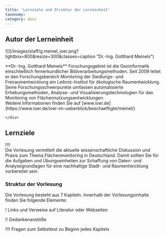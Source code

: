 ```yaml
---
title: 'Lernziele und Struktur der Lerneinheit'
taxonomy:
category: docs
---
```


## Autor der Lerneinheit
<div class="row align-items-center">
    <div class="col-sm-3" markdown="1">
        ![](/images/staff/g.meinel_ioer.png?lightbox=800&resize=300&classes=caption
        "Dr.-Ing. Gotthard Meinels")
    </div>
    <div class="col-sm-9">
        <p markdown="1"> **Dr.-Ing. Gotthard Meinels** Forschungsgebiet ist die Geoinformatik einschließlich fernerkundlicher
            Bildverarbeitungsmethoden. Seit 2009 leitet er den Forschungsbereich Monitoring der Siedlungs- und
            Freiraumentwicklung am Leibniz-Institut für ökologische Raumentwicklung. Seine Forschungsschwerpunkte
            umfassen automatisierte Erhebungsmethoden, Analyse- und Visualisierungstechnologien für das Monitoring von
            Flächennutzungsentwicklungen. <br /> Weitere Informationen finden Sie auf
            [www.ioer.de](https://www.ioer.de/ioer-im-ueberblick/beschaeftigte/meinel/) </p>

    </div>
</div>
<!-- |![](/fileadmin/_migrated/pics/meinel002.jpg "Dr.-Ing. Gotthard Meinel")  | **Dr.-Ing. Gotthard Meinels** Forschungsgebiet ist die Geoinformatik einschließlich fernerkundlicher Bildverarbeitungsmethoden. Seit 2009 leitet er den Forschungsbereich Monitoring der Siedlungs- und Freiraumentwicklung am Leibniz-Institut für ökologische Raumentwicklung. Seine Forschungsschwerpunkte umfassen automatisierte Erhebungsmethoden, Analyse- und Visualisierungstechnologien für das Monitoring von Flächennutzungsentwicklungen. <br/> Weitere Informationen finden Sie auf [www.ioer.de](https://www.ioer.de/ioer-im-ueberblick/beschaeftigte/meinel/) |
-->


## Lernziele
!!!! <br> Die Vorlesung vermittelt die aktuelle wissenschaftliche Diskussion und Praxis zum Thema Flächenmonitoring in
Deutschland. Damit sollten Sie für die Aufgaben und Übungseinheiten zur Schaffung von Daten- und Analysegrundlagen für
eine nachhaltige Stadt- und Raumentwicklung vorbereitet sein.


### Struktur der Vorlesung

Die Vorlesung besteht aus 7 Kapiteln. Innerhalb der Vorlesungsinhalte finden Sie folgende Elemente:

! Links und Verweise auf Literatur oder Webseiten

!! Gedankenanstöße

!!!! Fragen zum Selbsttest zu Beginn jedes Kapitels
